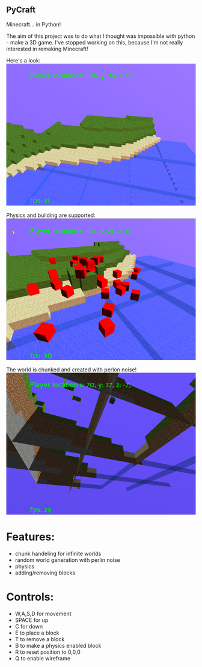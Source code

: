 ## PyCraft 
Minecraft... in Python! 

The aim of this project was to do what I thought was impossible with python - make a 3D game. I've stopped working on this, because I'm not really interested in remaking Minecraft!

Here's a look:
![basic usage](intro.png "Intro")

Physics and building are supported:
![physics and building mechanics](physics_building.png "Building and Physics")

The world is chunked and created with perlon noise! 
![chunk loading/unloading](chunk_creation.png "Chunks")


# Features: 

- chunk handeling for infinite worlds
- random world generation with perlin noise
- physics
- adding/removing blocks

# Controls:

- W,A,S,D for movement
- SPACE for up
- C for down
- E to place a block
- T to remove a block
- B to make a physics enabled block 
- R to reset position to 0,0,0
- Q to enable wireframe


